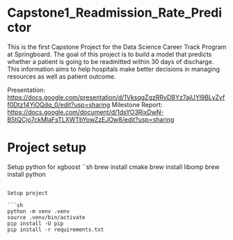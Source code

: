 # Capstone1_Readmission_Rate_Predictor
This is the first Capstone Project for the Data Science Career Track Program at Springboard. The goal of this project is to build a model that predicts whether a patient is going to be readmitted within 30 days of discharge. This information aims to help hospitals make better decisions in managing resources as well as patient outcome. 

Presentation: https://docs.google.com/presentation/d/1VksqgZgzRRvDBYz7ajUYl9BLyZyff0Dtz14YiOQdq_0/edit?usp=sharing
Milestone Report: https://docs.google.com/document/d/1dsYO3RixDwN-B5tQCjo7ckMlaFsTLXWTbYowZzEJOw8/edit?usp=sharing

# Project setup

Setup python for xgboost
``sh
brew install cmake
brew install libomp
brew install python
```

Setup project

```sh
python -m venv .venv
source .venv/bin/activate
pip install -U pip
pip install -r requirements.txt
```
